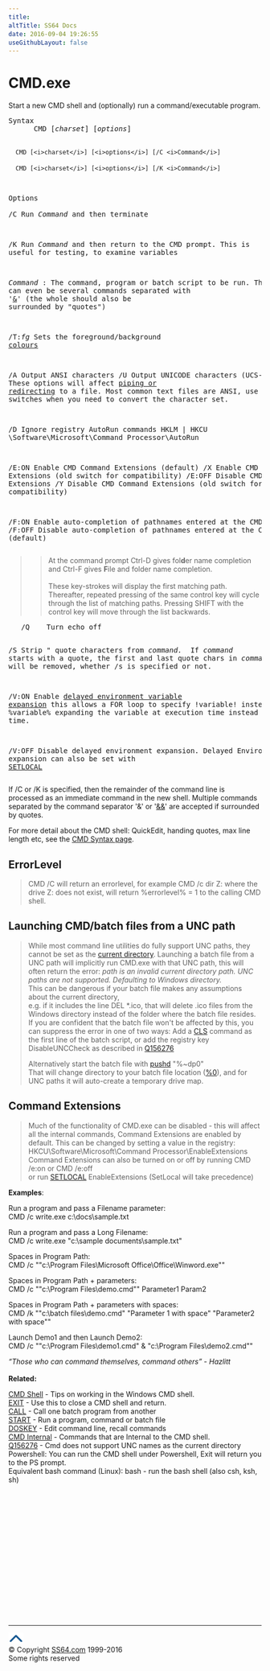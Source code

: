 ```yaml
---
title:
altTitle: SS64 Docs
date: 2016-09-04 19:26:55
useGithubLayout: false
---
```

<!-- #EndLibraryItem --><h1>CMD.exe</h1>  
<p>Start a new CMD shell and (optionally) run a command/executable program.</p>
<pre>Syntax
      CMD [<i>charset</i>] [<i>options</i>]

      CMD [<i>charset</i>] [<i>options</i>] [/C <i>Command</i>] 

      CMD [<i>charset</i>] [<i>options</i>] [/K <i>Command</i>] 

Options   
   /C     Run <i>Command</i> and then terminate

   /K     Run <i>Command</i> and then return to the CMD prompt.
          This is useful for testing, to examine variables

   <i>Command</i> : The command, program or batch script to be run.
             This can even be several commands separated with '<a href="syntax-redirection.html">&amp;</a>' 
             (the whole should also be surrounded by "quotes")

   /T:<i>fg</i>  Sets the foreground/background <a href="color.html">colours</a> 
   
   /A     Output ANSI characters
   /U     Output UNICODE characters (UCS-2 le)
          These options will affect <a href="syntax-redirection.html">piping or redirecting</a> to a file.
          Most common text files are ANSI, use these switches
          when you need to convert the character set.

   /D     Ignore registry AutoRun commands
          HKLM | HKCU \Software\Microsoft\Command Processor\AutoRun

   /E:ON  Enable CMD Command Extensions (default)
   /X     Enable CMD Command Extensions (old switch for compatibility)
   /E:OFF Disable CMD Command Extensions
   /Y     Disable CMD Command Extensions (old switch for compatibility)

   /F:ON  Enable auto-completion of pathnames entered at the CMD prompt
   /F:OFF Disable auto-completion of pathnames entered at the CMD prompt (default)</pre>
<blockquote>
<blockquote>
<p>At the command prompt <span class="code">Ctrl-D</span> gives fol<b>d</b>er name completion and 
<span class="code">Ctrl-F</span> gives <b>F</b>ile and folder name completion.<br>
<br>
These key-strokes will display the
first matching path. Thereafter, repeated pressing of the same control
key will cycle through the list of matching paths.  Pressing SHIFT
with the control key will move through the list backwards. </p>
</blockquote>
</blockquote>
<pre>   /Q    Turn echo off

   /S    Strip " quote characters from <i>command.
</i>         If <i>command</i> starts with a quote, the first and last quote chars in <i>command</i>
         will be removed, whether /s is specified or not.

   /V:ON Enable <a href="setlocal.html">delayed environment variable expansion</a> 
         this allows a FOR loop to specify !variable! instead of %variable% 
         expanding the variable at execution time instead of at input time. 
   
   /V:OFF
         Disable delayed environment expansion.
         Delayed Environment expansion can also be set with <a href="setlocal.html">SETLOCAL</a></pre>
<p>If /C or /K is specified, then the remainder of the command line is 
processed as an immediate command in the new shell. Multiple commands
separated by the command separator  '&amp;' or '<a href="syntax-redirection.html">&amp;&amp;</a>' are accepted if surrounded by quotes.<br>
</p>
<p>For more detail about the CMD shell:  QuickEdit, handing quotes, max line length etc, see the <a href="syntax-cmd.html">CMD Syntax page</a>.</p>
<h2>ErrorLevel</h2>
<blockquote>
<p> CMD /C will return an errorlevel, for example <span class="code">CMD /c dir Z: </span>where the drive Z: does not exist, will return %errorlevel% =  1 to the calling CMD shell.</p>
</blockquote>
<h2>Launching CMD/batch files from a UNC path</h2>
<blockquote>
<p>While most command line utilities do fully support UNC paths, they cannot be set as the <a href="cd.html">current directory</a>. Launching a batch file from a UNC path will implicitly run CMD.exe with that UNC path, this will often return the error: <i>path is an invalid current directory path. UNC paths are not supported. Defaulting to Windows directory.</i><br>
This can be dangerous if your batch file makes any assumptions about the current directory, <br>
e.g. if it includes the line <span class="code">DEL&nbsp;*.ico</span>, that will delete  .ico files from the Windows directory instead of the folder where the batch file resides.<br>
If you are confident that the batch file won't be affected by this, you can suppress the error in one of two ways: Add a <a href="cls.html">CLS</a> command as the first line of the batch script, or add the registry key <span class="code">DisableUNCCheck</span> as described in <a href="http://support.microsoft.com/en-us/kb/156276">Q156276</a></p>
<p>Alternatively start the batch file with  <span class="code"><a href="pushd.html">pushd</a> "%~dp0"</span> <br>
That will change directory to your batch file location (<span class="code"><a href="syntax-args.html">%0</a></span>), and for UNC paths it will auto-create a temporary drive map.<br>
</p>
</blockquote>
<h2>Command Extensions</h2>
<blockquote>
<p>  Much of the functionality of CMD.exe can be disabled - this will affect all the internal commands, Command Extensions are enabled by default. This can be changed 
  by setting a value in the registry: HKCU\Software\Microsoft\Command Processor\EnableExtensions<br>
Command 
Extensions can also be turned on or off by running <span class="code">CMD /e:on</span> or <span class="code">CMD /e:off<br>
</span> or run <span class="code"><a href="setlocal.html">SETLOCAL</a> EnableExtensions</span> (SetLocal will take precedence)</p>
</blockquote>
<p><span class="code"></span><b>Examples</b>:</p>
<p>Run a program and pass a Filename parameter:<br>
<span class="code"> CMD /c write.exe c:\docs\sample.txt</span></p>
<p>Run a program and pass a Long Filename:<br>
<span class="code"> CMD /c write.exe "c:\sample documents\sample.txt"</span></p>
<p>Spaces in Program Path:<br>
<span class="code"> CMD /c ""c:\Program Files\Microsoft Office\Office\Winword.exe""</span></p>
<p>Spaces in Program Path + parameters:<br>
<span class="code"> CMD /c ""c:\Program Files\demo.cmd"" Parameter1 Param2</span></p>
<p>Spaces in Program Path + parameters with spaces:<br>
<span class="code">CMD /k ""c:\batch files\demo.cmd" "Parameter 1 with space" "Parameter2 with space""</span></p>
<p>Launch Demo1 and then Launch Demo2:<br>
<span class="code"> CMD /c ""c:\Program Files\demo1.cmd" &amp; "c:\Program Files\demo2.cmd""</span></p>
<p><i class="quote">“Those who can command themselves, command others” - Hazlitt</i><br>
<br>
<b>Related:</b></p>
<p><a href="syntax-cmd.html">CMD Shell</a> - Tips on working in the Windows CMD shell.<br>
<a href="exit.html">EXIT</a> - Use this to close a CMD shell and return. <br>
<a href="call.html">CALL</a> - Call one batch program from another<br>
<a href="start.html">START</a> - Run a  program,  command or batch file <br>
<a href="doskey.html">DOSKEY</a> - Edit command line, recall commands<br>
<a href="syntax-internal.html">CMD Internal</a> - Commands that are Internal to the CMD shell.<br>
<a href="https://support.microsoft.com/kb/156276">Q156276</a> - Cmd does not support UNC names as the current directory<br>
Powershell: You can run the CMD shell under  Powershell, Exit will return you to the PS prompt. <br>
Equivalent bash command (Linux): bash - run the bash shell (also csh, ksh, sh)</p><!-- #BeginLibraryItem "/Library/foot_nt.lbi" --><p>
<!-- windows300 -->
<ins class="adsbygoogle" style="display:inline-block;width:300px;height:250px" data-ad-client="ca-pub-6140977852749469" data-ad-slot="7649547908"></ins>
<script>
(adsbygoogle = window.adsbygoogle || []).push({});
</script></p>
<hr>
<div id="bl" class="footer"><a href="cmd.html#"><img src="../images/top.png" width="30" height="22" alt="Back to the Top"></a></div>
<div id="br" class="footer, tagline">© Copyright <a href="http://ss64.com/">SS64.com</a> 1999-2016<br>
Some rights reserved</div><!-- #EndLibraryItem -->

